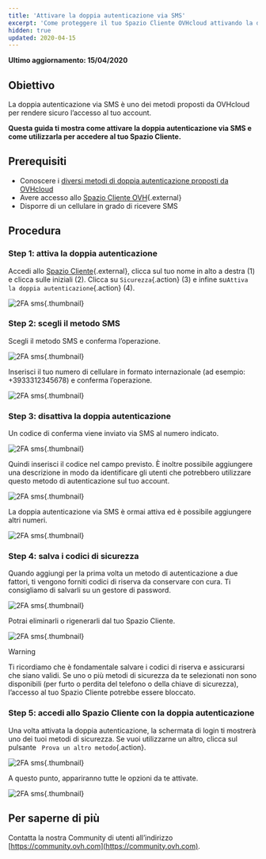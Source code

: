 ```yaml
---
title: 'Attivare la doppia autenticazione via SMS'
excerpt: 'Come proteggere il tuo Spazio Cliente OVHcloud attivando la doppia autenticazione via SMS'
hidden: true
updated: 2020-04-15
---
```


**Ultimo aggiornamento: 15/04/2020**

## Obiettivo

La doppia autenticazione via SMS è uno dei metodi proposti da OVHcloud per rendere sicuro l’accesso al tuo account.

**Questa guida ti mostra come attivare la doppia autenticazione via SMS e come utilizzarla per accedere al tuo Spazio Cliente.**

## Prerequisiti

- Conoscere i [ diversi metodi di doppia autenticazione proposti da OVHcloud](/pages/account_and_service_management/account_information/secure-ovhcloud-account-with-2fa)
- Avere accesso allo [Spazio Cliente OVH](https://www.ovh.com/auth/?action=gotomanager&from=https://www.ovh.it/&ovhSubsidiary=it){.external}
- Disporre di un cellulare in grado di ricevere SMS

## Procedura

### Step 1: attiva la doppia autenticazione

Accedi allo [Spazio Cliente](https://www.ovh.com/auth/?action=gotomanager&from=https://www.ovh.it/&ovhSubsidiary=it){.external}, clicca sul tuo nome in alto a destra (1) e clicca sulle iniziali (2). Clicca su `Sicurezza`{.action} (3) e infine su`Attiva la doppia autenticazione`{.action} (4).

![2FA sms](images/hub2FA.png){.thumbnail}


### Step 2: scegli il metodo SMS

Scegli il metodo SMS e conferma l’operazione.

![2FA sms](images/2fasms1edit.png){.thumbnail}

Inserisci il tuo numero di cellulare in formato internazionale (ad esempio: +3933312345678) e conferma l’operazione.

![2FA sms](images/2fasms2.png){.thumbnail}


### Step 3: disattiva la doppia autenticazione

Un codice di conferma viene inviato via SMS al numero indicato.

![2FA sms](images/2fasms3edit.png){.thumbnail}

Quindi inserisci il codice nel campo previsto. È inoltre possibile aggiungere una descrizione  in modo da identificare gli utenti che potrebbero utilizzare questo metodo di autenticazione sul tuo account.

![2FA sms](images/2fasms4edit.png){.thumbnail}

La doppia autenticazione via SMS è ormai attiva ed è possibile aggiungere altri numeri.

![2FA sms](images/2fasms5.png){.thumbnail}

### Step 4: salva i codici di sicurezza

Quando aggiungi per la prima volta un metodo di autenticazione a due fattori, ti vengono forniti codici di riserva da conservare con cura. Ti consigliamo di salvarli su un gestore di password.

![2FA sms](images/2facodes.png){.thumbnail}

Potrai eliminarli o rigenerarli dal tuo Spazio Cliente.

![2FA sms](images/2facodesaction.png){.thumbnail}

> [!warning]
>
> Ti ricordiamo che è fondamentale salvare i codici di riserva e assicurarsi che siano validi. Se uno o più metodi di sicurezza da te selezionati non sono disponibili (per furto o perdita del telefono o della chiave di sicurezza), l’accesso al tuo Spazio Cliente potrebbe essere bloccato.
> 


### Step 5: accedi allo Spazio Cliente con la doppia autenticazione

Una volta attivata la doppia autenticazione, la schermata di login ti mostrerà uno dei tuoi metodi di sicurezza. Se vuoi utilizzarne un altro, clicca sul pulsante ` Prova un altro metodo`{.action}.

![2FA sms](images/2fasmsloginedit.png){.thumbnail}

A questo punto, appariranno tutte le opzioni da te attivate.

![2FA sms](images/2faloginchoice.png){.thumbnail}


## Per saperne di più

Contatta la nostra Community di utenti all’indirizzo [https://community.ovh.com](https://community.ovh.com).
